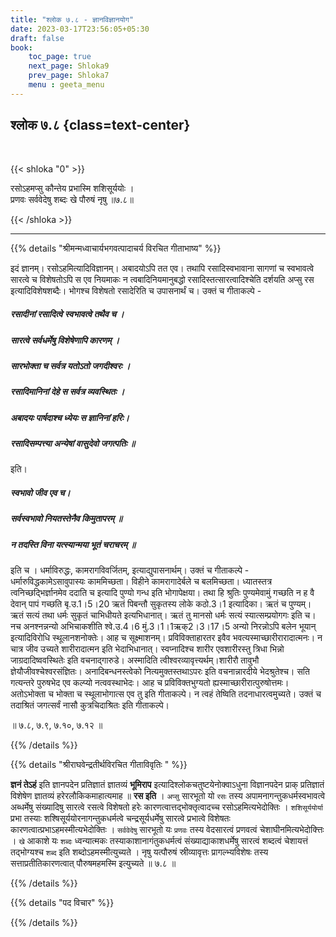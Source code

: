 ```yaml
---
title: "श्लोक ७.८ - ज्ञानविज्ञानयोग"
date: 2023-03-17T23:56:05+05:30
draft: false
book:
    toc_page: true
    next_page: Shloka9
    prev_page: Shloka7
    menu : geeta_menu
---
```




## श्लोक ७.८ {class=text-center}

<br/>

{{< shloka  "0"  >}}

रसोऽहमप्सु कौन्तेय प्रभास्मि शशिसूर्ययोः ।  
प्रणवः सर्ववेदेषु शब्दः खे पौरुषं नृषु ॥७.८॥

{{< /shloka >}}

---


{{% details "श्रीमन्मध्वाचार्यभगवत्पादाचर्य विरचित  गीताभाष्य" %}}

इदं ज्ञानम्। 
रसोऽहमित्यादिविज्ञानम्। अबादयोऽपि तत एव। 
तथापि रसादिस्वभावाना सागणां च स्वभावत्वे सारत्वे च 
विशेषतोऽपि स एव नियमाकः न त्वबादिनियमानुबद्धो 
रसादिस्तत्सारत्वादिश्चेति दर्शयति अप्सु रस इत्यादिविशेषशब्दैः। 
भोगश्च विशेषतो रसादेरिति च उपासनार्थं च। 
उक्तं च  गीताकल्पे -   
##### रसादीनां रसादित्वे स्वभावत्वे तथैव च । 
##### सारत्वे  सर्वधर्मेषु विशेषेणापि कारणम् । 
##### सारभोक्ता च सर्वत्र यतोऽतो जगदीश्वरः । 
##### रसादिमानिनां देहे स सर्वत्र व्यवस्थितः । 
##### अबादयः पार्षदाश्च ध्येयः स ज्ञानिनां हरिः। 
##### रसादिसम्पत्त्या अन्येषां वासुदेवो जगत्पतिः ॥   
इति।  
##### स्वभावो जीव एव च।  
##### सर्वस्वभावो नियतस्तेनैव किमुतापरम् ॥   

#####  न तदस्ति विना यत्स्यान्मया भूतं चराचरम् ॥  
इति च । 
धर्माविरुद्धः, कामरागविवर्जितम्, इत्याद्युपासनार्थम्। 
उक्तं च  गीताकल्पे -  
धर्मारुविद्धकामेऽसावुपास्यः काममिच्छता। 
विहीने  कामरागादेर्बले च बलमिच्छता। 
ध्यातस्तत्र त्वनिच्छद्भिर्ज्ञानमेव  ददाति च इत्यादि पुण्यो गन्ध 
इति भोगापेक्षया। 
तथा हि श्रुतिः पुण्यमेवामुं गच्छति न ह वै देवान् पापं गच्छति 
बृ.उ.1।5।20 ऋतं 
पिबन्तौ सुकृतस्य लोके कठो.3।1 इत्यादिका। ऋतं च पुण्यम्।
ऋतं सत्यं  तथा धर्मः सुकृतं चाभिधीयते इत्यभिधानात्। 
ऋतं तु मानसो धर्मः सत्यं  स्यात्सम्प्रयोगगः इति च। 
नच अनश्नन्नन्यो अभिचाकशीति श्वे.उ.4।6 
मुं.3।1।1ऋक्2।3।17।5 
अन्यो निरन्नोऽपि बलेन भूयान् इत्यादिविरोधि 
स्थूलानशनोक्तेः। 
आह च सूक्ष्माशनम्। प्रविविक्ताहारतर इवैव 
भवत्यस्माच्छारीरारादात्मनः। 
न चात्र जीव उच्यते शारीरादात्मन इति भेदाभिधानात्। 
स्वप्नादिश्च शारीर एवशारीरस्तु त्रिधा भिन्नो 
जाग्रदादिष्ववस्थितेः इति वचनाद्गारुडे। 
अस्मादिति  त्वीश्वरव्यावृत्त्यर्थम्।शारीरौ तावुभौ 
ज्ञेयौजीवश्चेश्वरसंज्ञितः। 
अनादिबन्धनस्त्वेको नित्यमुक्तस्तथाऽपरः इति 
वचनान्नारदीये भेदश्रुतेश्च। 
सति गत्यन्तरे पुरुषभेद एव कल्प्यो नत्ववस्थाभेदः। 
आह च प्रविविक्तभुग्यतो ह्यस्माच्छारीरात्पुरुषोत्तमः। 
अतोऽभोक्ता च भोक्ता च स्थूलाभोगात्स एव तु इति गीताकल्पे। 
न त्वहं तेष्विति तदनाधारत्वमुच्यते। 
उक्तं च तदाश्रितं जगत्सर्वं नासौ कुत्रचिदाश्रितः इति गीताकल्पे।

॥ ७.८, ७.९, ७.१०, ७.१२ ॥

{{% /details %}}



{{% details "श्रीराघवेन्द्रतीर्थविरचित गीताविवृतिः " %}}

**ज्ञनं तेऽहं** इति ज्ञानपदेन प्रतिज्ञातं ज्ञातव्यं **भूमिराप** 
इत्यादिश्लोकचतुष्टयेनोक्वाऽधुना विज्ञानपदेन प्राक्‌ प्रतिज्ञातं 
विशेषेण ज्ञातव्यं  हरेरलौकिकमाहात्यमाह ॥ 
**रस इति** । 
`अप्सु` सारभूतो यो `रसः` तस्य 
अपामनागन्तुकधर्मस्वभावत्वे अब्धर्मेषु संख्यादिषु सारत्वे 
रसत्वे विशेषतो हरेः कारणत्वात्तद्भोक्तृत्वादच्च 
रसोऽहमित्यभेदोक्तिः । `शशिसूर्ययोर्या` प्रभा तस्याः 
शश्षिसूर्ययोरनागन्तुकधर्मत्वे  चन्द्रसूर्यधर्मेषु सारत्वे 
प्रभात्वे विशेषतः कारणत्वात्प्रभाऽहमस्मीत्यभेदोक्तिः । 
`सर्ववेदेषु` सारभूतो यः `प्रणवः` तस्य वेदसारत्वं प्रणवत्वं 
चेशाघीनमित्यभेदोक्त्तिः । `खे` आकाशे यः `शब्दः` ध्वन्यात्मकः 
तस्याकाशानागंतुकधर्मत्वं  संख्याद्याकाशधर्मेषु सारत्वं शब्दत्वं 
चेशायत्तं तद्भोग्यश्च `शब्द` इति शब्दोऽहमस्मीत्युच्यते । 
नृषु यत्पौरुषं स्रीव्यावृत्तः प्रागल्भ्यविशेषः तस्य 
सत्ताप्रतीतिकारणत्वात् पौरुषमहमस्मि इत्युच्यते ॥ ७.८ ॥

{{% /details %}}



{{% details "पद विचार" %}}


{{% /details %}}
